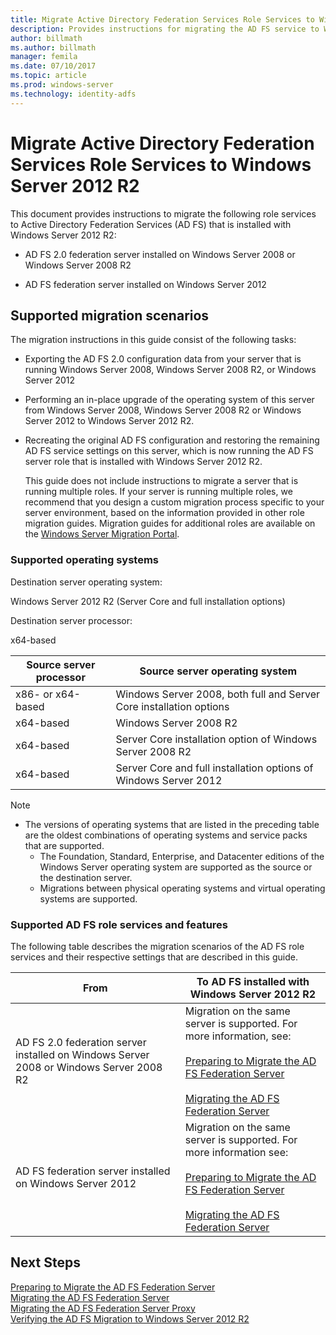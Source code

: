 ```yaml
---
title: Migrate Active Directory Federation Services Role Services to Windows Server 2012 R2
description: Provides instructions for migrating the AD FS service to Windows Server 2012 R2.
author: billmath
ms.author: billmath
manager: femila
ms.date: 07/10/2017
ms.topic: article
ms.prod: windows-server
ms.technology: identity-adfs
---
```




# Migrate Active Directory Federation Services Role Services to Windows Server 2012 R2
 This document provides instructions to migrate the following role services to Active Directory Federation Services (AD FS) that is installed with Windows Server 2012 R2:  
  
-   AD FS 2.0 federation server installed on Windows Server 2008 or Windows Server 2008 R2  
  
-   AD FS federation server installed on Windows Server 2012  
  
## Supported migration scenarios  
 The migration instructions in this guide consist of the following tasks:  
  
- Exporting the AD FS 2.0 configuration data from your server that is running Windows Server 2008, Windows Server 2008 R2, or Windows Server 2012  
  
- Performing an in-place upgrade of the operating system of this server from Windows Server 2008, Windows Server 2008 R2 or Windows Server 2012 to Windows Server 2012 R2. 
  
- Recreating the original AD FS configuration and restoring the remaining AD FS service settings on this server, which is now running the AD FS server role that is installed with Windows Server 2012 R2.  
  
  This guide does not include instructions to migrate a server that is running multiple roles. If your server is running multiple roles, we recommend that you design a custom migration process specific to your server environment, based on the information provided in other role migration guides. Migration guides for additional roles are available on the [Windows Server Migration Portal](https://go.microsoft.com/fwlink/?LinkId=247608).  
  
### Supported operating systems  
 Destination server operating system:  
  
 Windows Server 2012 R2 (Server Core and full installation options)  
  
 Destination server processor:  
  
 x64-based  
  
|Source server processor|Source server operating system|  
|-----------------------------|------------------------------------|  
|x86- or x64-based| Windows Server 2008, both full and Server Core installation options|  
|x64-based|Windows Server 2008 R2|  
|x64-based|Server Core installation option of Windows Server 2008 R2|  
|x64-based|Server Core and full installation options of Windows Server 2012|  
  
> [!NOTE]
> - The versions of operating systems that are listed in the preceding table are the oldest combinations of operating systems and service packs that are supported.  
>   -   The Foundation, Standard, Enterprise, and Datacenter editions of the Windows Server operating system are supported as the source or the destination server.  
>   -   Migrations between physical operating systems and virtual operating systems are supported.  
  
### Supported AD FS role services and features  
 The following table describes the migration scenarios of the AD FS role services and their respective settings that are described in this guide.  
  
|From|To AD FS installed with Windows Server 2012 R2|  
|----------|----------------------------------------------------------------------------------------------|  
|AD FS 2.0 federation server installed on Windows Server 2008 or Windows Server 2008 R2|Migration on the same server is supported. For more information, see:<br /><br /> [Preparing to Migrate the AD FS Federation Server](prepare-migrate-ad-fs-server-r2.md)<br /><br /> [Migrating the AD FS Federation Server](migrate-ad-fs-fed-server-r2.md)|  
|AD FS federation server installed on Windows Server 2012|Migration on the same server is supported.  For more information see:<br /><br /> [Preparing to Migrate the AD FS Federation Server](prepare-migrate-ad-fs-server-r2.md)<br /><br /> [Migrating the AD FS Federation Server](migrate-ad-fs-fed-server-r2.md)|  
  
## Next Steps
 [Preparing to Migrate the AD FS Federation Server](prepare-migrate-ad-fs-server-r2.md)   
 [Migrating the AD FS Federation Server](migrate-ad-fs-fed-server-r2.md)   
 [Migrating the AD FS Federation Server Proxy](migrate-fed-server-proxy-r2.md)   
 [Verifying the AD FS Migration to Windows Server 2012 R2](verify-ad-fs-migration.md)